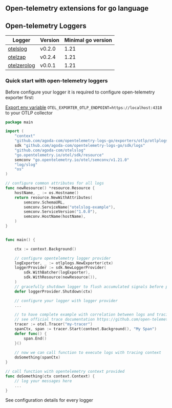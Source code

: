 Open-telemetry extensions for go language
---

## Open-telemetry Loggers

| Logger                     | Version | Minimal go version |
|----------------------------|---------|--------------------|
| [otelslog](otelslog)       | v0.2.0  | 1.21               |
| [otelzap](otelzap)         | v0.2.4  | 1.21               |
| [otelzerolog](otelzerolog) | v0.0.1  | 1.21               |

### Quick start with open-telemetry loggers

Before configure your logger it is required to configure open-telemetry exporter first:

[Export env variable](https://opentelemetry.io/docs/concepts/sdk-configuration/otlp-exporter-configuration/#otel_exporter_otlp_endpoint)  `OTEL_EXPORTER_OTLP_ENDPOINT=https://localhost:4318`
to your OTLP collector

```go
package main

import (
	"context"
	"github.com/agoda-com/opentelemetry-logs-go/exporters/otlp/otlplogs"
	sdk "github.com/agoda-com/opentelemetry-logs-go/sdk/logs"
	"github.com/agoda-com/otelslog"
	"go.opentelemetry.io/otel/sdk/resource"
	semconv "go.opentelemetry.io/otel/semconv/v1.21.0"
	"log/slog"
	"os"
)

// configure common attributes for all logs
func newResource() *resource.Resource {
	hostName, _ := os.Hostname()
	return resource.NewWithAttributes(
		semconv.SchemaURL,
		semconv.ServiceName("otelslog-example"),
		semconv.ServiceVersion("1.0.0"),
		semconv.HostName(hostName),
	)
}


func main() {

	ctx := context.Background()

	// configure opentelemetry logger provider
	logExporter, _ := otlplogs.NewExporter(ctx)
	loggerProvider := sdk.NewLoggerProvider(
		sdk.WithBatcher(logExporter),
		sdk.WithResource(newResource()),
	)
	// gracefully shutdown logger to flush accumulated signals before program finish
	defer loggerProvider.Shutdown(ctx)

	// configure your logger with logger provider
	...

	// to have complete example with correlation between logs and tracing start new span
	// see official trace documentation https://github.com/open-telemetry/opentelemetry-go
	tracer := otel.Tracer("my-tracer")
	spanCtx, span := tracer.Start(context.Background(), "My Span")
	defer func() {
		span.End()
	}()
	
	// now we can call function to execute logs with tracing context
	doSomething(spanCtx)
}

// call function with opentelemetry context provided
func doSomething(ctx context.Context) {
	// log your messages here
	...
}
```
See configuration details for every logger

